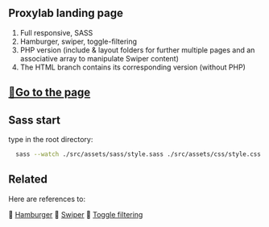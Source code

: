 ## Proxylab landing page

1. Full responsive, SASS
2. Hamburger, swiper, toggle-filtering
3. PHP version (include & layout folders for further multiple pages and an associative array to manipulate Swiper content)
4. The HTML branch contains its corresponding version (without PHP)

## [🔗Go to the page](https://rococo-dragon-729d7f.netlify.app/)

## Sass start
type in the root directory:
```bash
  sass --watch ./src/assets/sass/style.sass ./src/assets/css/style.css
```

## Related

Here are references to:

🔗 [Hamburger](https://github.com/jonsuh/hamburgers)
🔗 [Swiper](https://github.com/nolimits4web/swiper)
🔗 [Toggle filtering](https://github.com/patrickkunka/mixitup)
